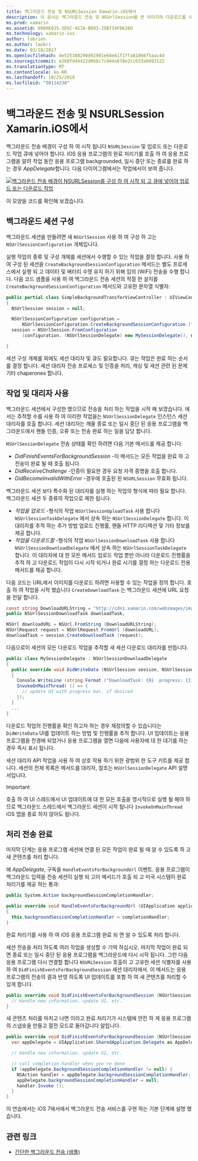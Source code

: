 ```yaml
---
title: 백그라운드 전송 및 NSURLSession Xamarin.iOS에서
description: 이 문서는 백그라운드 전송 및 NSUrlSession를 큰 이미지의 다운로드를 시작 하 고 앱이 백그라운드에서 배치 되 면 해당 다운로드를 계속 사용 하는 방법을 보여 주는 연습을 제공 합니다.
ms.prod: xamarin
ms.assetid: 6960E025-3D5C-457A-B893-25B734F8626D
ms.technology: xamarin-ios
author: lobrien
ms.author: laobri
ms.date: 03/18/2017
ms.openlocfilehash: 4e525388290d92901e68e61f1ffa81866f5aac4d
ms.sourcegitcommit: e268fd44422d0bbc7c944a678e2cc633a0493122
ms.translationtype: MT
ms.contentlocale: ko-KR
ms.lasthandoff: 10/25/2018
ms.locfileid: "50114238"
---
```

# <a name="background-transfer-and-nsurlsession-in-xamarinios"></a>백그라운드 전송 및 NSURLSession Xamarin.iOS에서

백그라운드 전송 배경이 구성 하 여 시작 됩니다 `NSURLSession` 및 업로드 또는 다운로드 작업 큐에 넣어야 합니다. IOS 응용 프로그램의 완료 처리기를 호출 하 여 응용 프로그램을 알려 작업 동안 응용 프로그램 backgrounded, 일시 중단 또는 종료를 완료 하는 경우 *AppDelegate*합니다. 다음 다이어그램에서는 작업에서이 보여 줍니다.

 [![](background-transfer-walkthrough-images/transfer.png "백그라운드 전송 배경이 NSURLSession를 구성 하 여 시작 되 고 큐에 넣어야 업로드 또는 다운로드 작업")](background-transfer-walkthrough-images/transfer.png#lightbox)

이 모양을 코드를 확인해 보겠습니다.

## <a name="configuring-a-background-session"></a>백그라운드 세션 구성

백그라운드 세션을 만들려면 새 `NSUrlSession` 사용 하 여 구성 하 고는 `NSUrlSessionConfiguration` 개체입니다.

실행 작업의 종류 및 구성 개체를 세션에서 수행할 수 있는 작업을 결정 합니다.
사용 하 여 구성 된 세션을 `CreateBackgroundSessionConfiguration` 메서드는 별도 프로세스에서 실행 되 고 데이터 및 배터리 수명 유지 하기 위해 임의 (WiFi) 전송을 수행 합니다.
다음 코드 샘플을 사용 하 여 백그라운드 전송 세션의 적절 한 설치를 `CreateBackgroundSessionConfiguration` 메서드와 고유한 문자열 식별자:

```csharp
public partial class SimpleBackgroundTransferViewController : UIViewController
{
  NSUrlSession session = null;

  NSUrlSessionConfiguration configuration =
      NSUrlSessionConfiguration.CreateBackgroundSessionConfiguration ("com.SimpleBackgroundTransfer.BackgroundSession");
  session = NSUrlSession.FromConfiguration
      (configuration, (NSUrlSessionDelegate) new MySessionDelegate(), new NSOperationQueue());

}
```

세션 구성 개체를 외에도 세션 대리자 및 큐도 필요합니다.
큐는 작업은 완료 하는 순서를 결정 합니다. 세션 대리자 전송 프로세스 및 인증을 처리, 캐싱 및 세션 관련 된 문제 기타 chaperones 합니다.

## <a name="working-with-tasks-and-delegates"></a>작업 및 대리자 사용

백그라운드 세션에서 구성한 했으므로 전송을 처리 하는 작업을 시작 해 보겠습니다. 에서는 추적할 수를 사용 하 여 이러한 작업을는 `NSUrlSessionDelegate` 인스턴스 세션 대리자를 호출 합니다. 세션 대리자는 깨울 종료 또는 일시 중단 된 응용 프로그램을 백그라운드에서 핸들 인증, 오류 또는 전송 완료 하는 일을 담당 합니다.

`NSUrlSessionDelegate` 전송 상태를 확인 하려면 다음 기본 메서드를 제공 합니다.

-  *DidFinishEventsForBackgroundSession* -이 메서드는 모든 작업을 완료 하 고 전송이 완료 될 때 호출 됩니다.
-  *DidReceiveChallenge* -인증이 필요한 경우 요청 자격 증명을 호출 합니다.
-  *DidBecomeInvalidWithError* -경우에 호출된 된 `NSURLSession` 무효화 됩니다.


백그라운드 세션 보다 특수화 된 대리자를 실행 하는 작업의 형식에 따라 필요 합니다. 백그라운드 세션 두 종류의 작업으로 제한 됩니다.

-  *작업을 업로드* -형식의 작업 `NSUrlSessionUploadTask` 사용 합니다 `NSUrlSessionTaskDelegate` 에서 상속 하는 `NSUrlSessionDelegate` 합니다. 이 대리자를 추적 하는 추가 방법 업로드 진행률, 핸들 HTTP 리디렉션 및 기타 정보를 제공 합니다.
-  *작업을 다운로드할* -형식의 작업 `NSUrlSessionDownloadTask` 사용 합니다 `NSUrlSessionDownloadDelegate` 에서 상속 하는 `NSUrlSessionTaskDelegate` 합니다. 이 대리자에 대 한 모든 메서드 업로드 작업 뿐만 아니라 다운로드 진행률을 추적 하 고 다운로드 작업이 다시 시작 되거나 완료 시기를 결정 하는 다운로드 전용 메서드를 제공 합니다.


다음 코드는 URL에서 이미지를 다운로드 하려면 사용할 수 있는 작업을 정의 합니다. 호출 하 여 작업을 시작 했습니다 `CreateDownloadTask` 는 백그라운드 세션에 URL 요청을 전달 합니다.

```csharp
const string DownloadURLString = "http://cdn1.xamarin.com/webimages/images/xamarin.png";
public NSUrlSessionDownloadTask downloadTask;

NSUrl downloadURL = NSUrl.FromString (DownloadURLString);
NSUrlRequest request = NSUrlRequest.FromUrl (downloadURL);
downloadTask = session.CreateDownloadTask (request);
```

다음으로이 세션의 모든 다운로드 작업을 추적할 새 세션 다운로드 대리자를 만듭니다.

```csharp
public class MySessionDelegate : NSUrlSessionDownloadDelegate
{
  public override void DidWriteData (NSUrlSession session, NSUrlSessionDownloadTask downloadTask, long bytesWritten, long totalBytesWritten, long totalBytesExpectedToWrite)
  {
    Console.WriteLine (string.Format ("DownloadTask: {0}  progress: {1}", downloadTask, progress));
    InvokeOnMainThread( () => {
      // update UI with progress bar, if desired
    });
  }
  ...
}
```

다운로드 작업의 진행률을 확인 하고자 하는 경우 재정의할 수 있습니다는 `DidWriteData` UI를 업데이트 하는 방법 및 진행률을 추적 합니다. UI 업데이트는 응용 프로그램을 전경에 되었거나 응용 프로그램을 열면 다음에 사용자에 대 한 대기를 하는 경우 즉시 표시 됩니다.

세션 대리자 API 작업을 사용 하 여 상호 작용 하기 위한 광범위 한 도구 키트를 제공 합니다. 세션의 전체 목록은 메서드를 대리자, 참조는 `NSUrlSessionDelegate` API 설명서입니다.

> [!IMPORTANT]
> 호출 하 여 UI 스레드에서 UI 업데이트에 대 한 모든 호출을 명시적으로 실행 될 해야 하므로 백그라운드 스레드에서 백그라운드 세션이 시작 됩니다 `InvokeOnMainThread` iOS 앱을 종료 하지 않아도 됩니다. 


## <a name="handling-transfer-completion"></a>처리 전송 완료

마지막 단계는 응용 프로그램 세션에 연결 된 모든 작업이 완료 될 때 알 수 있도록 하 고 새 콘텐츠를 처리 합니다.

에 *AppDelegate*, 구독을 `HandleEventsForBackgroundUrl` 이벤트. 응용 프로그램이 백그라운드 입력을 전송 세션이 실행 되 고이 메서드가 호출 되 고 미국 시스템이 완료 처리기를 제공 하는 통과:

```csharp
public System.Action backgroundSessionCompletionHandler;

public override void HandleEventsForBackgroundUrl (UIApplication application, string sessionIdentifier, System.Action completionHandler)
{
  this.backgroundSessionCompletionHandler = completionHandler;
}
```

완료 처리기를 사용 하 여 iOS 응용 프로그램 완료 되 면 알 수 있도록 처리 합니다.

세션 전송을 처리 하도록 여러 작업을 생성할 수 기억 하십시오. 마지막 작업이 완료 되 면 종료 또는 일시 중단 된 응용 프로그램을 백그라운드에 다시 시작 됩니다. 그런 다음 응용 프로그램 다시 연결할 합니다 `NSURLSession` 호출이 고 고유한 세션 식별자를 사용 하 여 `DidFinishEventsForBackgroundSession` 세션 대리자에서. 이 메서드는 응용 프로그램의 전송의 결과 반영 하도록 UI 업데이트를 포함 하 여 새 콘텐츠를 처리할 수 있게 합니다.

```csharp
public override void DidFinishEventsForBackgroundSession (NSUrlSession session) {
  // Handle new information, update UI, etc.
}
```

새 콘텐츠 처리를 마치고 나면 이라고 완료 처리기가 시스템에 안전 하 게 응용 프로그램의 스냅숏을 만들고 절전 모드로 돌아갑니다 알립니다.

```csharp
public override void DidFinishEventsForBackgroundSession (NSUrlSession session) {
  var appDelegate = UIApplication.SharedApplication.Delegate as AppDelegate;

  // Handle new information, update UI, etc.

  // call completion handler when you're done
  if (appDelegate.backgroundSessionCompletionHandler != null) {
    NSAction handler = appDelegate.backgroundSessionCompletionHandler;
    appDelegate.backgroundSessionCompletionHandler = null;
    handler.Invoke ();
  }
}
```

이 연습에서는 iOS 7에서에서 백그라운드 전송 서비스를 구현 하는 기본 단계에 설명 했습니다.



## <a name="related-links"></a>관련 링크

- [간단한 백그라운드 전송 (샘플)](https://developer.xamarin.com/samples/monotouch/SimpleBackgroundTransfer/)
